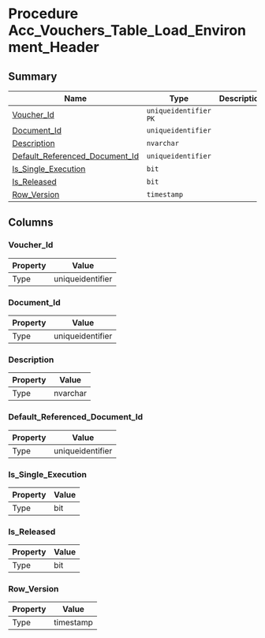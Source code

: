 # Procedure Acc_Vouchers_Table_Load_Environment_Header


## Summary

| Name | Type | Description |
| - | - | --- |
|[Voucher_Id](#voucher_id)|`uniqueidentifier` `PK`||
|[Document_Id](#document_id)|`uniqueidentifier` ||
|[Description](#description)|`nvarchar` ||
|[Default_Referenced_Document_Id](#default_referenced_document_id)|`uniqueidentifier` ||
|[Is_Single_Execution](#is_single_execution)|`bit` ||
|[Is_Released](#is_released)|`bit` ||
|[Row_Version](#row_version)|`timestamp` ||

## Columns

### Voucher_Id

| Property | Value |
| - | - |
|Type|uniqueidentifier|

### Document_Id

| Property | Value |
| - | - |
|Type|uniqueidentifier|

### Description

| Property | Value |
| - | - |
|Type|nvarchar|

### Default_Referenced_Document_Id

| Property | Value |
| - | - |
|Type|uniqueidentifier|

### Is_Single_Execution

| Property | Value |
| - | - |
|Type|bit|

### Is_Released

| Property | Value |
| - | - |
|Type|bit|

### Row_Version

| Property | Value |
| - | - |
|Type|timestamp|


